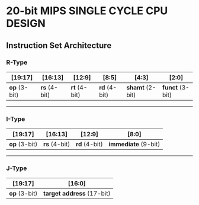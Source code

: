 # 20-bit MIPS SINGLE CYCLE CPU  DESIGN

## Instruction Set Architecture

### R-Type
| [19:17]   | [16:13]   | [12:9]    | [8:5]     | [4:3]     | [2:0]     |
|-----------|-----------|-----------|-----------|-----------|-----------|
| **op** (3-bit) | **rs** (4-bit) | **rt** (4-bit) | **rd** (4-bit) | **shamt** (2-bit) | **funct** (3-bit) |

---

### I-Type
| [19:17]   | [16:13]   | [12:9]    | [8:0]                          |
|-----------|-----------|-----------|---------------------------------|
| **op** (3-bit) | **rs** (4-bit) | **rd** (4-bit) | **immediate** (9-bit)            |

---

### J-Type
| [19:17]   | [16:0]                                      |
|-----------|---------------------------------------------|
| **op** (3-bit) | **target address** (17-bit) |